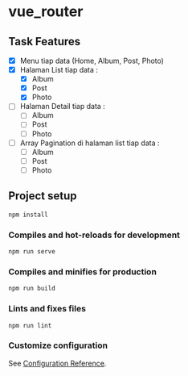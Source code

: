 # vue_router

## Task Features
- [x] Menu tiap data (Home, Album, Post, Photo)
- [x] Halaman List tiap data :
  - [x] Album
  - [x] Post
  - [x] Photo
- [ ] Halaman Detail tiap data :
  - [ ] Album
  - [ ] Post
  - [ ] Photo
- [ ] Array Pagination di halaman list tiap data :
  - [ ] Album
  - [ ] Post
  - [ ] Photo

## Project setup
```
npm install
```

### Compiles and hot-reloads for development
```
npm run serve
```

### Compiles and minifies for production
```
npm run build
```

### Lints and fixes files
```
npm run lint
```

### Customize configuration
See [Configuration Reference](https://cli.vuejs.org/config/).
